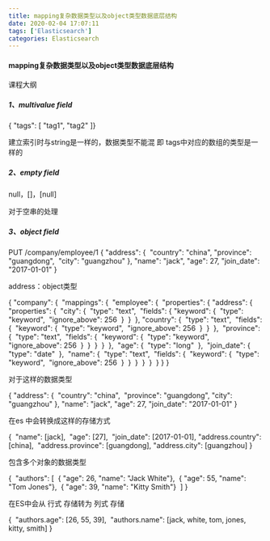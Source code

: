 ```yaml
---
title: mapping复杂数据类型以及object类型数据底层结构
date: 2020-02-04 17:07:11
tags: ['Elasticsearch']
categories: Elasticsearch
---
```


#### mapping复杂数据类型以及object类型数据底层结构

课程大纲

##### 1、multivalue field

{ "tags": [ "tag1", "tag2" ]}

建立索引时与string是一样的，数据类型不能混 即 tags中对应的数组的类型是一样的

##### 2、empty field

null，[]，[null]

对于空串的处理

##### 3、object field

PUT /company/employee/1
{
  "address": {
​    "country": "china",
​    "province": "guangdong",
​    "city": "guangzhou"
  },
  "name": "jack",
  "age": 27,
  "join_date": "2017-01-01"
}

address：object类型

{
  "company": {
​    "mappings": {
​      "employee": {
​        "properties": {
​          "address": {
​            "properties": {
​              "city": {
​                "type": "text",
​                "fields": {
​                  "keyword": {
​                    "type": "keyword",
​                    "ignore_above": 256
​                  }
​                }
​              },
​              "country": {
​                "type": "text",
​                "fields": {
​                  "keyword": {
​                    "type": "keyword",
​                    "ignore_above": 256
​                  }
​                }
​              },
​              "province": {
​                "type": "text",
​                "fields": {
​                  "keyword": {
​                    "type": "keyword",
​                    "ignore_above": 256
​                  }
​                }
​              }
​            }
​          },
​          "age": {
​            "type": "long"
​          },
​          "join_date": {
​            "type": "date"
​          },
​          "name": {
​            "type": "text",
​            "fields": {
​              "keyword": {
​                "type": "keyword",
​                "ignore_above": 256
​              }
​            }
​          }
​        }
​      }
​    }
  }
}

对于这样的数据类型

{
  "address": {
​    "country": "china",
​    "province": "guangdong",
​    "city": "guangzhou"
  },
  "name": "jack",
  "age": 27,
  "join_date": "2017-01-01"
}

在es 中会转换成这样的存储方式

{
​    "name":            [jack],
​    "age":          [27],
​    "join_date":      [2017-01-01],
​    "address.country":         [china],
​    "address.province":   [guangdong],
​    "address.city":  [guangzhou]
}

包含多个对象的数据类型

{
​    "authors": [
​        { "age": 26, "name": "Jack White"},
​        { "age": 55, "name": "Tom Jones"},
​        { "age": 39, "name": "Kitty Smith"}
​    ]
}

在ES中会从 行式  存储转为 列式 存储

{
​    "authors.age":    [26, 55, 39],
​    "authors.name":   [jack, white, tom, jones, kitty, smith]
}